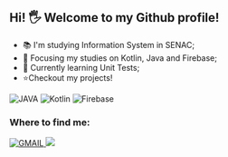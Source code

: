 
## Hi! 🖐️ Welcome to my Github profile!
- 📚 I'm studying Information System in SENAC;
- 🚀 Focusing my studies on Kotlin, Java and Firebase;
- 🚀 Currently learning Unit Tests;
- ⭐️Checkout my projects!




![JAVA](https://img.shields.io/badge/Java-ED8B00?style=for-the-badge&logo=java&logoColor=white) ![Kotlin](https://img.shields.io/badge/kotlin-%237F52FF.svg?style=for-the-badge&logo=kotlin&logoColor=white) ![Firebase](https://img.shields.io/badge/firebase-a08021?style=for-the-badge&logo=firebase&logoColor=ffcd34)




### Where to find me:
[![GMAIL](https://img.shields.io/badge/Gmail-D14836?style=for-the-badge&logo=gmail&logoColor=white)
](mailto:felipepacomio@gmail.com)[![](https://camo.githubusercontent.com/c00f87aeebbec37f3ee0857cc4c20b21fefde8a96caf4744383ebfe44a47fe3f/68747470733a2f2f696d672e736869656c64732e696f2f62616467652f2d4c696e6b6564496e2d2532333030373742353f7374796c653d666f722d7468652d6261646765266c6f676f3d6c696e6b6564696e266c6f676f436f6c6f723d7768697465)](https://www.linkedin.com/in/felippe-pacomio-012372203/)


